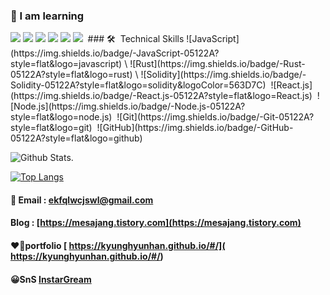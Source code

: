### 🥕 I am learning 

<img src="https://img.shields.io/badge/Solidity-f16524?style=flat-square&logo=Solidity&logoColor=white"/>
<img src="https://img.shields.io/badge/JavaScript-f7e018?style=flat-square&logo=JavaScript&logoColor=white"/>
<img src="https://img.shields.io/badge/Next-7ddfff?style=flat-square&logo=Next&logoColor=black"/>
<img src="https://img.shields.io/badge/React-7ddfff?style=flat-square&logo=React&logoColor=black"/>
<img src="https://img.shields.io/badge/Go-7649bb?style=flat-square&logo=Go&logoColor=white"/>
<img src="https://img.shields.io/badge/Rust-7649bb?style=flat-square&logo=Rust&logoColor=white"/></a>&nbsp 
### 🛠 &nbsp;Technical Skills
![JavaScript](https://img.shields.io/badge/-JavaScript-05122A?style=flat&logo=javascript)&nbsp;\
![Rust](https://img.shields.io/badge/-Rust-05122A?style=flat&logo=rust)&nbsp;\
![Solidity](https://img.shields.io/badge/-Solidity-05122A?style=flat&logo=solidity&logoColor=563D7C)&nbsp;
![React.js](https://img.shields.io/badge/-React.js-05122A?style=flat&logo=React.js)&nbsp;
![Node.js](https://img.shields.io/badge/-Node.js-05122A?style=flat&logo=node.js)&nbsp;
![Git](https://img.shields.io/badge/-Git-05122A?style=flat&logo=git)&nbsp;
![GitHub](https://img.shields.io/badge/-GitHub-05122A?style=flat&logo=github)&nbsp;
<br/>

![Github Stats](https://github-readme-stats.vercel.app/api?username=kyunghyunHan&show_icons=true&theme=radical). 

[![Top Langs](https://github-readme-stats.vercel.app/api/top-langs/?username=kyunghyunHan&layout=compact&hide=Makefile,css,html)](https://github.com/anuraghazra/github-readme-stats)

#### 📧 Email : ekfqlwcjswl@gmail.com    
   
 #### Blog : [https://mesajang.tistory.com](https://mesajang.tistory.com)
 
 
#### ❤️‍🔥portfolio [ https://kyunghyunhan.github.io/#/]( https://kyunghyunhan.github.io/#/)

#### 😀SnS [InstarGream]( https://www.instagram.com/hyun2994/)
  
